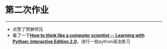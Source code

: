 # 第二次作业



---
- 点赞了贺翀师兄
- 看了一下[**How to think like a computer scientist -- Learning with Python: Interactive Edition 2.0**](http://interactivepython.org/runestone/static/thinkcspy/index.html)，进行一些python语法练习

